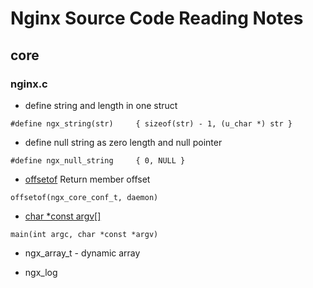 # Nginx Source Code Reading Notes

## core

### nginx.c

* define string and length in one struct  
~~~~
#define ngx_string(str)     { sizeof(str) - 1, (u_char *) str }
~~~~

* define null string as zero length and null pointer  
~~~~
#define ngx_null_string     { 0, NULL }
~~~~

* [offsetof](http://www.cplusplus.com/reference/cstddef/offsetof/) Return member offset  
~~~~
offsetof(ngx_core_conf_t, daemon)
~~~~

* [char *const argv[]](http://stackoverflow.com/questions/7026350/whats-char-const-argv)  
~~~~
main(int argc, char *const *argv)
~~~~

* ngx_array_t - dynamic array  

* ngx_log
